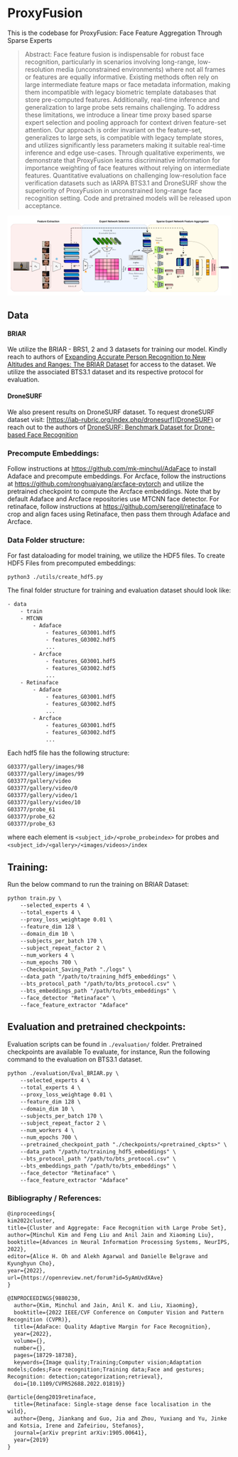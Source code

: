 # ProxyFusion

This is the codebase for ProxyFusion: Face Feature Aggregation Through Sparse Experts

> Abstract:
Face feature fusion is indispensable for robust face recognition, particularly in scenarios involving long-range, low-resolution media (unconstrained environments) where not all frames or features are equally informative. Existing methods often rely on large intermediate feature maps or face metadata information, making them incompatible with legacy biometric template databases that store pre-computed features. Additionally, real-time inference and generalization to large probe sets remains challenging. To address these limitations, we introduce a linear time proxy based sparse expert selection and pooling approach for context driven feature-set attention. Our approach is order invariant on the feature-set, generalizes to large sets, is compatible with legacy template stores, and utilizes significantly less parameters making it suitable real-time inference and edge use-cases. Through qualitative experiments, we demonstrate that ProxyFusion learns discriminative information for importance weighting of face features without relying on intermediate features. Quantitative evaluations on challenging low-resolution face verification datasets such as IARPA BTS3.1 and DroneSURF show the superiority of ProxyFusion in unconstrained long-range face recognition setting. Code and pretrained models will be released upon acceptance.

![image info](./images/architecture.png)


## Data

#### BRIAR
We utilize the BRIAR - BRS1, 2 and 3 datasets for training our model. Kindly reach to authors of [Expanding Accurate Person Recognition to New Altitudes and Ranges: The
BRIAR Dataset](https://openaccess.thecvf.com/content/WACV2023W/LRR/papers/Cornett_Expanding_Accurate_Person_Recognition_to_New_Altitudes_and_Ranges_The_WACVW_2023_paper.pdf) for access to the dataset. We utilize the associated BTS3.1 dataset and its respective protocol for evaluation.

#### DroneSURF

We also present results on DroneSURF dataset. To request droneSURF dataset visit: [https://iab-rubric.org/index.php/dronesurf](DroneSURF) or reach out to the authors of [DroneSURF: Benchmark Dataset for Drone-based Face Recognition
](https://ieeexplore.ieee.org/document/8756593)


### Precompute Embeddings:

Follow instructions at https://github.com/mk-minchul/AdaFace to install Adaface and precompute embeddings. For Arcface, follow the instructions at https://github.com/ronghuaiyang/arcface-pytorch and utilize the pretrained checkpoint to compute the Arcface embeddings. Note that by default Adaface and Arcface repositories use MTCNN face detector. For retinaface, follow instructions at https://github.com/serengil/retinaface to crop and align faces using Retinaface, then pass them through Adaface and Arcface. 

### Data Folder structure:
For fast dataloading for model training, we utilize the HDF5 files. To create HDF5 Files from precomputed embeddings:

```
python3 ./utils/create_hdf5.py
```

The final folder structure for training and evaluation dataset should look like:
```
- data
    - train
    - MTCNN
        - Adaface
            - features_G03001.hdf5
            - features_G03002.hdf5
            ...
        - Arcface
            - features_G03001.hdf5
            - features_G03002.hdf5
            ...
    - Retinaface
        - Adaface
            - features_G03001.hdf5
            - features_G03002.hdf5
            ...
        - Arcface
            - features_G03001.hdf5
            - features_G03002.hdf5
            ...
```

Each hdf5 file has the following structure:
```
G03377/gallery/images/98
G03377/gallery/images/99
G03377/gallery/video
G03377/gallery/video/0
G03377/gallery/video/1
G03377/gallery/video/10
G03377/probe_61
G03377/probe_62
G03377/probe_63
```
where each element is `<subject_id>/<probe_probeindex>` for probes and `<subject_id>/<gallery>/<images/videos>/index`

## Training:

Run the below command to run the training on BRIAR Dataset:

```
python train.py \
    --selected_experts 4 \
    --total_experts 4 \
    --proxy_loss_weightage 0.01 \
    --feature_dim 128 \
    --domain_dim 10 \
    --subjects_per_batch 170 \
    --subject_repeat_factor 2 \
    --num_workers 4 \
    --num_epochs 700 \
    --Checkpoint_Saving_Path "./logs" \
    --data_path "/path/to/training_hdf5_embeddings" \
    --bts_protocol_path "/path/to/bts_protocol.csv" \
    --bts_embeddings_path "/path/to/bts_embeddings" \
    --face_detector "Retinaface" \
    --face_feature_extractor "Adaface"
```

## Evaluation and pretrained checkpoints:

Evaluation scripts can be found in `./evaluation/` folder.  Pretrained checkpoints are available  To evaluate, for instance, Run the following command to the evaluation on BTS3.1 dataset.

```
python ./evaluation/Eval_BRIAR.py \
    --selected_experts 4 \
    --total_experts 4 \
    --proxy_loss_weightage 0.01 \
    --feature_dim 128 \
    --domain_dim 10 \
    --subjects_per_batch 170 \
    --subject_repeat_factor 2 \
    --num_workers 4 \
    --num_epochs 700 \
    --pretrained_checkpoint_path "./checkpoints/<pretrained_ckpts>" \
    --data_path "/path/to/training_hdf5_embeddings" \
    --bts_protocol_path "/path/to/bts_protocol.csv" \
    --bts_embeddings_path "/path/to/bts_embeddings" \
    --face_detector "Retinaface" \
    --face_feature_extractor "Adaface"
```

### Bibliography / References:

```
@inproceedings{
kim2022cluster,
title={Cluster and Aggregate: Face Recognition with Large Probe Set},
author={Minchul Kim and Feng Liu and Anil Jain and Xiaoming Liu},
booktitle={Advances in Neural Information Processing Systems, NeurIPS, 2022},
editor={Alice H. Oh and Alekh Agarwal and Danielle Belgrave and Kyunghyun Cho},
year={2022},
url={https://openreview.net/forum?id=5yAmUvdXAve}
}
```

```
@INPROCEEDINGS{9880230,
  author={Kim, Minchul and Jain, Anil K. and Liu, Xiaoming},
  booktitle={2022 IEEE/CVF Conference on Computer Vision and Pattern Recognition (CVPR)}, 
  title={AdaFace: Quality Adaptive Margin for Face Recognition}, 
  year={2022},
  volume={},
  number={},
  pages={18729-18738},
  keywords={Image quality;Training;Computer vision;Adaptation models;Codes;Face recognition;Training data;Face and gestures; Recognition: detection;categorization;retrieval},
  doi={10.1109/CVPR52688.2022.01819}}
```

```
@article{deng2019retinaface,
  title={Retinaface: Single-stage dense face localisation in the wild},
  author={Deng, Jiankang and Guo, Jia and Zhou, Yuxiang and Yu, Jinke and Kotsia, Irene and Zafeiriou, Stefanos},
  journal={arXiv preprint arXiv:1905.00641},
  year={2019}
}
```